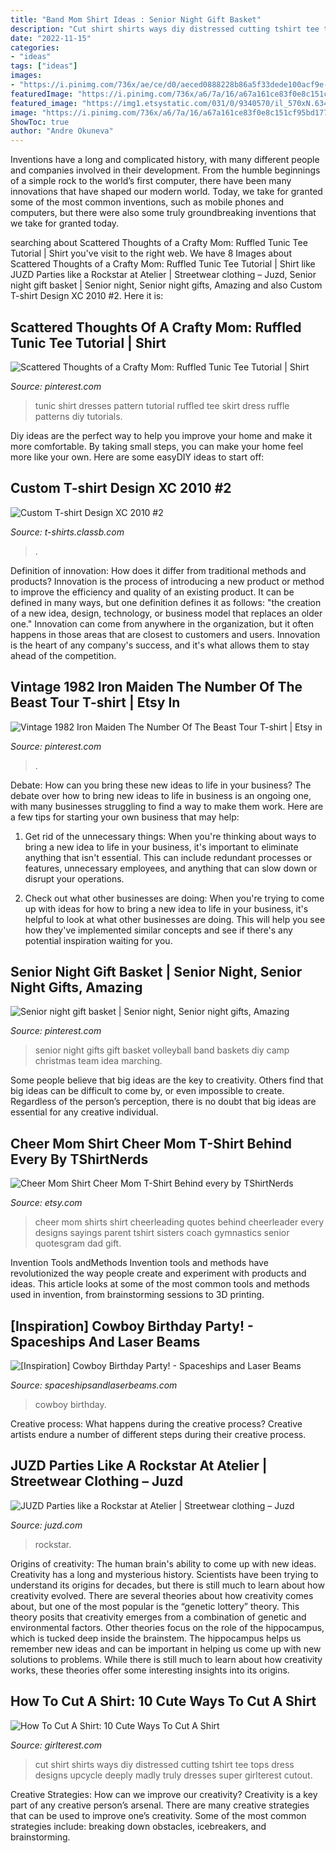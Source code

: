 ```yaml
---
title: "Band Mom Shirt Ideas : Senior Night Gift Basket"
description: "Cut shirt shirts ways diy distressed cutting tshirt tee tops dress designs upcycle deeply madly truly dresses super girlterest cutout"
date: "2022-11-15"
categories:
- "ideas"
tags: ["ideas"]
images:
- "https://i.pinimg.com/736x/ae/ce/d0/aeced0888228b86a5f33dede100acf9e--sewing-crafts-sewing-ideas.jpg"
featuredImage: "https://i.pinimg.com/736x/a6/7a/16/a67a161ce83f0e8c151cf95bd1775c1b.jpg"
featured_image: "https://img1.etsystatic.com/031/0/9340570/il_570xN.634345733_r7gx.jpg"
image: "https://i.pinimg.com/736x/a6/7a/16/a67a161ce83f0e8c151cf95bd1775c1b.jpg"
ShowToc: true
author: "Andre Okuneva"
---
```



Inventions have a long and complicated history, with many different people and companies involved in their development. From the humble beginnings of a simple rock to the world’s first computer, there have been many innovations that have shaped our modern world. Today, we take for granted some of the most common inventions, such as mobile phones and computers, but there were also some truly groundbreaking inventions that we take for granted today.

	

		
searching about Scattered Thoughts of a Crafty Mom: Ruffled Tunic Tee Tutorial | Shirt you've visit to the right web. We have 8 Images about Scattered Thoughts of a Crafty Mom: Ruffled Tunic Tee Tutorial | Shirt like JUZD Parties like a Rockstar at Atelier | Streetwear clothing – Juzd, Senior night gift basket | Senior night, Senior night gifts, Amazing and also Custom T-shirt Design XC 2010 #2. Here it is:
		
    
## Scattered Thoughts Of A Crafty Mom: Ruffled Tunic Tee Tutorial | Shirt

<img loading=lazy src="https://i.pinimg.com/736x/ae/ce/d0/aeced0888228b86a5f33dede100acf9e--sewing-crafts-sewing-ideas.jpg" onerror="this.onerror=null;this.src='https://tse2.mm.bing.net/th?id=OIP.BFHgnnbOqATgf0zh3aD03QHaLG&amp;pid=15.1';" alt="Scattered Thoughts of a Crafty Mom: Ruffled Tunic Tee Tutorial | Shirt">

_Source: pinterest.com_

>tunic shirt dresses pattern tutorial ruffled tee skirt dress ruffle patterns diy tutorials. 

	

Diy ideas are the perfect way to help you improve your home and make it more comfortable. By taking small steps, you can make your home feel more like your own. Here are some easyDIY ideas to start off: 

    
## Custom T-shirt Design XC 2010 #2

<img loading=lazy src="https://t-shirts.classb.com/image/272694.495.shirt.Front.jpg?1280085910" onerror="this.onerror=null;this.src='https://tse1.mm.bing.net/th?id=OIP.XykSAw9T0RNolEXQeHZjSAHaG3&amp;pid=15.1';" alt="Custom T-shirt Design XC 2010 #2">

_Source: t-shirts.classb.com_

>. 

	

Definition of innovation: How does it differ from traditional methods and products?
Innovation is the process of introducing a new product or method to improve the efficiency and quality of an existing product. It can be defined in many ways, but one definition defines it as follows: "the creation of a new idea, design, technology, or business model that replaces an older one." Innovation can come from anywhere in the organization, but it often happens in those areas that are closest to customers and users. Innovation is the heart of any company's success, and it's what allows them to stay ahead of the competition.

    
## Vintage 1982 Iron Maiden The Number Of The Beast Tour T-shirt | Etsy In

<img loading=lazy src="https://i.pinimg.com/736x/a6/7a/16/a67a161ce83f0e8c151cf95bd1775c1b.jpg" onerror="this.onerror=null;this.src='https://tse1.mm.bing.net/th?id=OIP.QlTo5HFieu_ZqDJvFQ2I8AHaJ3&amp;pid=15.1';" alt="Vintage 1982 Iron Maiden The Number Of The Beast Tour T-shirt | Etsy in">

_Source: pinterest.com_

>. 

	

Debate: How can you bring these new ideas to life in your business?
The debate over how to bring new ideas to life in business is an ongoing one, with many businesses struggling to find a way to make them work. Here are a few tips for starting your own business that may help: 
1. Get rid of the unnecessary things: When you're thinking about ways to bring a new idea to life in your business, it's important to eliminate anything that isn't essential. This can include redundant processes or features, unnecessary employees, and anything that can slow down or disrupt your operations. 

2. Check out what other businesses are doing: When you're trying to come up with ideas for how to bring a new idea to life in your business, it's helpful to look at what other businesses are doing. This will help you see how they've implemented similar concepts and see if there's any potential inspiration waiting for you.

    
## Senior Night Gift Basket | Senior Night, Senior Night Gifts, Amazing

<img loading=lazy src="https://i.pinimg.com/736x/e0/3d/ec/e03dec400173756cedbf5f4eaa3155f3--senior-night-gifts-band-camp.jpg" onerror="this.onerror=null;this.src='https://tse3.mm.bing.net/th?id=OIP.s9dX6DF4fdZWf9qwrkkQDQHaJ4&amp;pid=15.1';" alt="Senior night gift basket | Senior night, Senior night gifts, Amazing">

_Source: pinterest.com_

>senior night gifts gift basket volleyball band baskets diy camp christmas team idea marching. 

	

Some people believe that big ideas are the key to creativity. Others find that big ideas can be difficult to come by, or even impossible to create. Regardless of the person’s perception, there is no doubt that big ideas are essential for any creative individual.

    
## Cheer Mom Shirt Cheer Mom T-Shirt Behind Every By TShirtNerds

<img loading=lazy src="https://img1.etsystatic.com/031/0/9340570/il_570xN.634345733_r7gx.jpg" onerror="this.onerror=null;this.src='https://tse4.mm.bing.net/th?id=OIP.W-N8Dq7W6knzox9HBWjgOgHaJJ&amp;pid=15.1';" alt="Cheer Mom Shirt Cheer Mom T-Shirt Behind every by TShirtNerds">

_Source: etsy.com_

>cheer mom shirts shirt cheerleading quotes behind cheerleader every designs sayings parent tshirt sisters coach gymnastics senior quotesgram dad gift. 

	

Invention Tools andMethods
Invention tools and methods have revolutionized the way people create and experiment with products and ideas. This article looks at some of the most common tools and methods used in invention, from brainstorming sessions to 3D printing.

    
## [Inspiration] Cowboy Birthday Party! - Spaceships And Laser Beams

<img loading=lazy src="https://spaceshipsandlaserbeams.com/wp-content/uploads/2015/09/cowboy_birthday_party_birthday_boy_taffie_wishes.jpg" onerror="this.onerror=null;this.src='https://tse4.mm.bing.net/th?id=OIP.IyX8tokt4FR1btLjjKo6DwAAAA&amp;pid=15.1';" alt="[Inspiration] Cowboy Birthday Party! - Spaceships and Laser Beams">

_Source: spaceshipsandlaserbeams.com_

>cowboy birthday. 

	

Creative process: What happens during the creative process?
Creative artists endure a number of different steps during their creative process.

    
## JUZD Parties Like A Rockstar At Atelier | Streetwear Clothing – Juzd

<img loading=lazy src="http://3.bp.blogspot.com/_O96JA2G5zFY/So9CcapctXI/AAAAAAAAAts/bsoG6j-YPKA/s400/DSC_0469.jpg" onerror="this.onerror=null;this.src='https://tse2.mm.bing.net/th?id=OIP.AKUmTW1WTYDFAUm6WA4XJwAAAA&amp;pid=15.1';" alt="JUZD Parties like a Rockstar at Atelier | Streetwear clothing – Juzd">

_Source: juzd.com_

>rockstar. 

	

Origins of creativity: The human brain's ability to come up with new ideas.
Creativity has a long and mysterious history. Scientists have been trying to understand its origins for decades, but there is still much to learn about how creativity evolved. There are several theories about how creativity comes about, but one of the most popular is the “genetic lottery” theory. This theory posits that creativity emerges from a combination of genetic and environmental factors. Other theories focus on the role of the hippocampus, which is tucked deep inside the brainstem. The hippocampus helps us remember new ideas and can be important in helping us come up with new solutions to problems. While there is still much to learn about how creativity works, these theories offer some interesting insights into its origins.

    
## How To Cut A Shirt: 10 Cute Ways To Cut A Shirt

<img loading=lazy src="http://girlterest.com/wp-content/uploads/2017/03/march3.png" onerror="this.onerror=null;this.src='https://tse2.mm.bing.net/th?id=OIP.k6sL--yQKjjLcBiLkCRtxwAAAA&amp;pid=15.1';" alt="How To Cut A Shirt: 10 Cute Ways To Cut A Shirt">

_Source: girlterest.com_

>cut shirt shirts ways diy distressed cutting tshirt tee tops dress designs upcycle deeply madly truly dresses super girlterest cutout. 

	

Creative Strategies: How can we improve our creativity?
Creativity is a key part of any creative person’s arsenal. There are many creative strategies that can be used to improve one’s creativity. Some of the most common strategies include: breaking down obstacles, icebreakers, and brainstorming.

